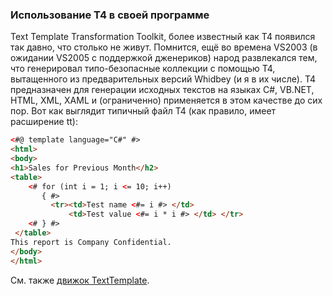 ﻿### Использование T4 в своей программе

Text Template Transformation Toolkit, более известный как T4 появился так давно, что столько не живут. Помнится, ещё во времена VS2003 (в ожидании VS2005 с поддержкой дженериков) народ развлекался тем, что генерировал типо-безопасные коллекции с помощью T4, вытащенного из предварительных версий Whidbey (и я в их числе). T4 предназначен для генерации исходных текстов на языках C#, VB.NET, HTML, XML, XAML и (ограниченно) применяется в этом качестве до сих пор. Вот как выглядит типичный файл T4 (как правило, имеет расширение tt):

```html
<#@ template language="C#" #>
<html>
<body>
<h1>Sales for Previous Month</h2>
<table>
    <# for (int i = 1; i <= 10; i++)
       { #>
         <tr><td>Test name <#= i #> </td>
             <td>Test value <#= i * i #> </td> </tr>
    <# } #>
 </table>
This report is Company Confidential.
</body>
</html>
```

См. также [движок TextTemplate](NuGet/TextTemplate.md).
